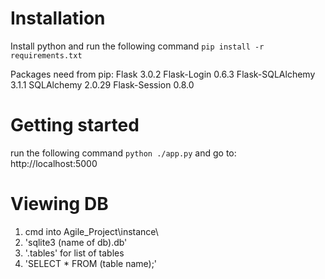 # Installation
Install python and run the following command
`pip install -r requirements.txt`

Packages need from pip:
Flask			3.0.2
Flask-Login		0.6.3
Flask-SQLAlchemy	3.1.1
SQLAlchemy		2.0.29
Flask-Session     0.8.0


# Getting started
run the following command
`python ./app.py`
and go to:
http://localhost:5000


# Viewing DB
 1. cmd into Agile_Project\instance\
 2. 'sqlite3 (name of db).db'
 3. '.tables' for list of tables
 4. 'SELECT * FROM (table name);'
